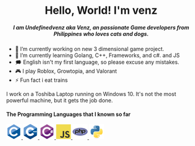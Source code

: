 <h1 align="center">Hello, World! I'm venz</h1>
<h5 align="center">I am Undefinedvenz aka Venz, an passionate Game developers from Philippines who loves cats and dogs.</h5>

- 🔭 I’m currently working on new 3 dimensional game project.
- 🌱 I’m currently learning Golang, C++, Frameworks, and c#. and JS
- 🗯️ English isn't my first language, so please excuse any mistakes.
- 🎮 I play Roblox, Growtopia, and Valorant
- ⚡ Fun fact i eat trains

I work on a Toshiba Laptop running on Windows 10. It's not the most powerful machine, but it gets the job done.

<h4 align="left">The Programming Languages that I known so far</h4>
<p align="left"> <a href="https://www.cprogramming.com/" target="_blank" rel="noreferrer"> <img src="https://raw.githubusercontent.com/devicons/devicon/master/icons/c/c-original.svg" alt="c" width="40" height="40"/> </a> <a href="https://www.w3schools.com/cpp/" target="_blank" rel="noreferrer"> <img src="https://raw.githubusercontent.com/devicons/devicon/master/icons/cplusplus/cplusplus-original.svg" alt="cplusplus" width="40" height="40"/> </a> <a href="https://www.w3schools.com/cs/" target="_blank" rel="noreferrer"> <img src="https://raw.githubusercontent.com/devicons/devicon/master/icons/csharp/csharp-original.svg" alt="csharp" width="40" height="40"/> </a> <a href="https://developer.mozilla.org/en-US/docs/Web/JavaScript" target="_blank" rel="noreferrer"> <img src="https://raw.githubusercontent.com/devicons/devicon/master/icons/javascript/javascript-original.svg" alt="javascript" width="40" height="40"/> </a> <a href="https://www.php.net" target="_blank" rel="noreferrer"> <img src="https://raw.githubusercontent.com/devicons/devicon/master/icons/php/php-original.svg" alt="php" width="40" height="40"/> </a> <a href="https://www.python.org" target="_blank" rel="noreferrer"> <img src="https://raw.githubusercontent.com/devicons/devicon/master/icons/python/python-original.svg" alt="python" width="40" height="40"/> </a> </p>
